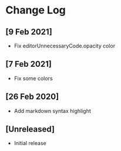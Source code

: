 # Change Log

## [9 Feb 2021]

- Fix editorUnnecessaryCode.opacity color

## [7 Feb 2021]

- Fix some colors

## [26 Feb 2020]

- Add markdown syntax highlight

## [Unreleased]

- Initial release
